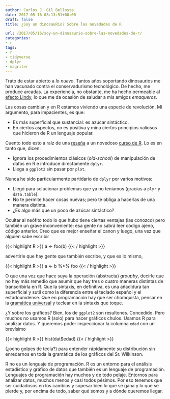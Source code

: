```yaml
---
author: Carlos J. Gil Bellosta
date: 2017-05-16 08:13:51+00:00
draft: false
title: ¿Soy un dinosauRio? Sobre las novedades de R

url: /2017/05/16/soy-un-dinosaurio-sobre-las-novedades-de-r/
categories:
- r
tags:
- r
- tidyverse
- dplyr
- magriter
---
```


Trato de estar abierto a _lo nuevo_. Tantos años soportando dinosaurios me han vacunado contra el conservadurismo tecnológico. De hecho, me produce arcadas. La experiencia, no obstante, me ha hecho permeable al [efecto Lindy](https://en.wikipedia.org/wiki/Lindy_effect), lo que me da ocasión de saludar a mis amigos _emaqueros_.

Las cosas cambian y en R estamos viviendo una especie de revolución. Mi argumento, para impacientes, es que:

 * Es más superficial que sustancial: es azúcar sintáctico.
 * En ciertos aspectos, no es positiva y mina ciertos principios valiosos que hicieron de R un lenguaje popular.

Cuento todo esto a raíz de una [reseña](http://blog.revolutionanalytics.com/2017/05/technical-foundations-of-informatics.html) a un novedoso [curso de R](https://info201-s17.github.io/book/index.html). Lo es en tanto que, dicen:

* Ignora los procedimientos clásicos (_old-school_) de manipulación de datos en R e introduce directamente `dplyr`.
* Llega a `ggplot2` sin pasar por `plot`.

Nunca he sido particularmente partidario de `dplyr` por varios motivos:

* Llegó para solucionar problemas que ya no teníamos (gracias a `plyr` y `data.table`).
* No te permite hacer cosas nuevas; pero te obliga a hacerlas de una manera distinta.
* ¿Es algo más que un poco de azúcar sintáctico?

Ocultar al neófito todo lo que hubo tiene ciertas ventajas (las conozco) pero también un grave inconveniente: esa gente no sabrá leer código ajeno, código anterior. Creo que es mejor enseñar el canon y luego, una vez que alguien sabe escribir

{{< highlight R >}}
a <- foo(b)
{{< / highlight >}}

advertirle que hay gente que también escribe, y que es lo mismo,

{{< highlight R >}}
a <- b %>% foo
{{< / highlight >}}

O que una vez que hace suya la operación (abstracta) _groupby_, decirle que no hay más remedio que asumir que hay tres o cuatro maneras distintas de transcribirla en R. Que la sintaxis, en definitiva, es una añadidura tan superficial y sutil como la diferencia entre el teclado español y el estadounidense. Que en programación hay que ser chomquista, pensar en la [gramática universal](https://en.wikipedia.org/wiki/Universal_grammar) y teclear en la sintaxis que toque.

¿Y sobre los gráficos? Bien, los de `ggplot2` son resultones. Concedido. Pero muchos no usamos R (solo) para hacer gráficos chulos. Usamos R para analizar datos. Y queremos poder inspeccionar la columna `edad` con un brevísimo

{{< highlight R >}}
hist(dat$edad)
{{< / highlight >}}

(¿ocho golpes de tecla?) para entender rápidamente su distribución sin enredarnos en toda la gramática de los gráficos del Sr. Wilkinson.

R no es un lenguaje de programación. R es un entorno para el análisis estadístico y gráfico de datos que también es un lenguaje de programación. Lenguajes de programación hay muchos y de todo pelaje. Entornos para analizar datos, muchos menos y casi todos pésimos. Por eso tenemos que ser cuidadosos en los cambios y sopesar bien lo que se gana y lo que se pierde y, por encima de todo, saber qué somos y a dónde queremos llegar.
